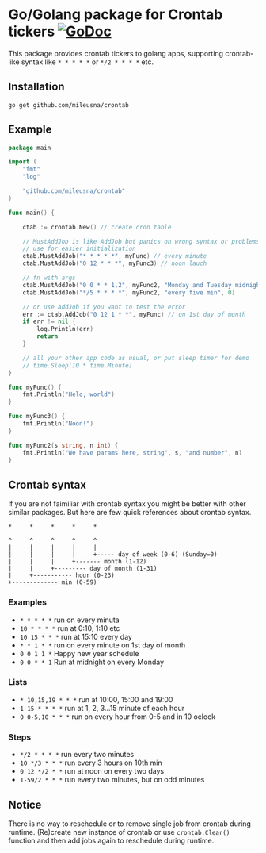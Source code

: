 # Go/Golang package for Crontab tickers [![GoDoc](https://godoc.org/github.com/mileusna/crontab?status.svg)](https://godoc.org/github.com/mileusna/crontab)

This package provides crontab tickers to golang apps, supporting crontab-like syntax like `* * * * *` or `*/2 * * * *` etc.

## Installation <a id="installation"></a>
```
go get github.com/mileusna/crontab
```

## Example<a id="example"></a>

```go
package main

import (
    "fmt"
    "log"

    "github.com/mileusna/crontab"
)

func main() {

    ctab := crontab.New() // create cron table

    // MustAddJob is like AddJob but panics on wrong syntax or problems with func/args
    // use for easier initialization 
    ctab.MustAddJob("* * * * *", myFunc) // every minute
    ctab.MustAddJob("0 12 * * *", myFunc3) // noon lauch

    // fn with args
    ctab.MustAddJob("0 0 * * 1,2", myFunc2, "Monday and Tuesday midnight", 123) 
    ctab.MustAddJob("*/5 * * * *", myFunc2, "every five min", 0)

    // or use AddJob if you want to test the error
    err := ctab.AddJob("0 12 1 * *", myFunc) // on 1st day of month
    if err != nil {
        log.Println(err)
        return
    }

    // all your other app code as usual, or put sleep timer for demo
    // time.Sleep(10 * time.Minute)
}

func myFunc() {
    fmt.Println("Helo, world")
}

func myFunc3() {
    fmt.Println("Noon!")
}

func myFunc2(s string, n int) {
    fmt.Println("We have params here, string", s, "and number", n)
}

```

## Crontab syntax <a id="syntax"></a>

If you are not faimiliar with crontab syntax you might be better with other similar packages. But here are few quick references about crontab syntax.

```
*     *     *     *     *        

^     ^     ^     ^     ^
|     |     |     |     |
|     |     |     |     +----- day of week (0-6) (Sunday=0)
|     |     |     +------- month (1-12)
|     |     +--------- day of month (1-31)
|     +----------- hour (0-23)
+------------- min (0-59)
```

### Examples

+ `* * * * *` run on every minuta
+ `10 * * * *` run at 0:10, 1:10 etc
+ `10 15 * * *` run at 15:10 every day
+ `* * 1 * *` run on every minute on 1st day of month
+ `0 0 1 1 *` Happy new year schedule
+ `0 0 * * 1` Run at midnight on every Monday

### Lists

+ `* 10,15,19 * * *` run at 10:00, 15:00 and 19:00
+ `1-15 * * * *` run at 1, 2, 3...15 minute of each hour
+ `0 0-5,10 * * *` run on every hour from 0-5 and in 10 oclock

### Steps
+ `*/2 * * * *` run every two minutes
+ `10 */3 * * *` run every 3 hours on 10th min
+ `0 12 */2 * *` run at noon on every two days
+ `1-59/2 * * *` run every two minutes, but on odd minutes

## Notice

There is no way to reschedule or to remove single job from crontab during runtime. (Re)create new instance of crontab or use `crontab.Clear()` function and then add jobs again to reschedule during runtime.



